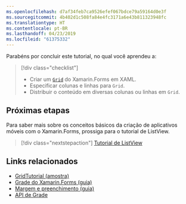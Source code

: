 ```yaml
---
ms.openlocfilehash: d7af34feb7ca9526efef067bdce79a59164d0e3f
ms.sourcegitcommit: 4b402d1c508fa84e4fc3171a6e43b811323948fc
ms.translationtype: HT
ms.contentlocale: pt-BR
ms.lasthandoff: 04/23/2019
ms.locfileid: "61375332"
---
```

Parabéns por concluir este tutorial, no qual você aprendeu a:

> [!div class="checklist"]
> - Criar um [`Grid`](xref:Xamarin.Forms.Grid) do Xamarin.Forms em XAML.
> - Especificar colunas e linhas para `Grid`.
> - Distribuir o conteúdo em diversas colunas ou linhas em `Grid`.

## <a name="next-steps"></a>Próximas etapas

Para saber mais sobre os conceitos básicos da criação de aplicativos móveis com o Xamarin.Forms, prossiga para o tutorial de ListView.

> [!div class="nextstepaction"]
> [Tutorial de ListView](~/get-started/tutorials/listview/index.yml)

## <a name="related-links"></a>Links relacionados

- [GridTutorial (amostra)](https://developer.xamarin.com/samples/xamarin-forms/GetStarted/Tutorials/GridTutorial)
- [Grade do Xamarin.Forms (guia)](~/xamarin-forms/user-interface/layouts/grid.md)
- [Margem e preenchimento (guia)](~/xamarin-forms/user-interface/layouts/margin-and-padding.md)
- [API de Grade](xref:Xamarin.Forms.Grid)
